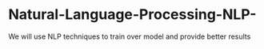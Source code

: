 # Natural-Language-Processing-NLP-
We will use NLP techniques to train over model and provide better results  
